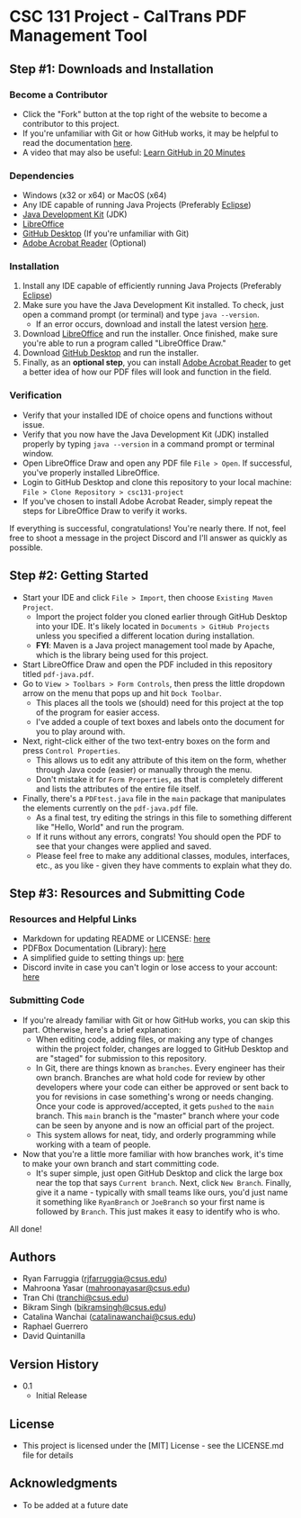 # CSC 131 Project - CalTrans PDF Management Tool

## Step #1: Downloads and Installation
### Become a Contributor
* Click the "Fork" button at the top right of the website to become a contributor to this project.
* If you're unfamiliar with Git or how GitHub works, it may be helpful to read the documentation [here](https://docs.github.com/en/get-started).
* A video that may also be useful: [Learn GitHub in 20 Minutes](https://www.youtube.com/watch?v=nhNq2kIvi9s)

### Dependencies
* Windows (x32 or x64) or MacOS (x64)
* Any IDE capable of running Java Projects (Preferably [Eclipse](https://www.eclipse.org/downloads/))
* [Java Development Kit](https://www.oracle.com/java/technologies/downloads/#jdk17-windows) (JDK)
* [LibreOffice](https://www.libreoffice.org/download/download)
* [GitHub Desktop](https://desktop.github.com/) (If you're unfamiliar with Git)
* [Adobe Acrobat Reader](https://get.adobe.com/reader/) (Optional)

### Installation
1. Install any IDE capable of efficiently running Java Projects (Preferably [Eclipse](https://www.eclipse.org/downloads/))
2. Make sure you have the Java Development Kit installed. To check, just open a command prompt (or terminal) and type `java --version`.
    - If an error occurs, download and install the latest version [here](https://www.oracle.com/java/technologies/downloads/#jdk17-windows).
3. Download [LibreOffice](https://www.libreoffice.org/download/download) and run the installer. Once finished, make sure you're able to run a program called "LibreOffice Draw."
4. Download [GitHub Desktop](https://desktop.github.com/) and run the installer.
5. Finally, as an **optional step**, you can install [Adobe Acrobat Reader](https://get.adobe.com/reader/) to get a better idea of how our PDF files will look and function in the field.

### Verification
* Verify that your installed IDE of choice opens and functions without issue.
* Verify that you now have the Java Development Kit (JDK) installed properly by typing `java --version` in a command prompt or terminal window.
* Open LibreOffice Draw and open any PDF file `File > Open`. If successful, you've properly installed LibreOffice.
* Login to GitHub Desktop and clone this repository to your local machine: `File > Clone Repository > csc131-project`
* If you've chosen to install Adobe Acrobat Reader, simply repeat the steps for LibreOffice Draw to verify it works.

If everything is successful, congratulations! You're nearly there. If not, feel free to shoot a message in the project Discord and I'll answer as quickly as possible.

## Step #2: Getting Started
* Start your IDE and click `File > Import`, then choose `Existing Maven Project`.
    - Import the project folder you cloned earlier through GitHub Desktop into your IDE. It's likely located in `Documents > GitHub Projects` unless you specified a different location during installation.
    - **FYI**: Maven is a Java project management tool made by Apache, which is the library being used for this project.
* Start LibreOffice Draw and open the PDF included in this repository titled `pdf-java.pdf`.
* Go to `View > Toolbars > Form Controls`, then press the little dropdown arrow on the menu that pops up and hit `Dock Toolbar`.
    - This places all the tools we (should) need for this project at the top of the program for easier access.
    - I've added a couple of text boxes and labels onto the document for you to play around with.
* Next, right-click either of the two text-entry boxes on the form and press `Control Properties`.
    - This allows us to edit any attribute of this item on the form, whether through Java code (easier) or manually through the menu.
    - Don't mistake it for `Form Properties`, as that is completely different and lists the attributes of the entire file itself.
* Finally, there's a `PDFtest.java` file in the `main` package that manipulates the elements currently on the `pdf-java.pdf` file.
    - As a final test, try editing the strings in this file to something different like "Hello, World" and run the program.
    - If it runs without any errors, congrats! You should open the PDF to see that your changes were applied and saved.
    - Please feel free to make any additional classes, modules, interfaces, etc., as you like - given they have comments to explain what they do.

## Step #3: Resources and Submitting Code
### Resources and Helpful Links
* Markdown for updating README or LICENSE: [here](https://www.markdownguide.org/basic-syntax/)
* PDFBox Documentation (Library): [here](http://pdfbox.org)
* A simplified guide to setting things up: [here](https://dev.to/sandrogiacom/how-to-create-and-fill-out-your-own-pdf-form-with-java-87b)
* Discord invite in case you can't login or lose access to your account: [here](https://discord.gg/t2WvUKhHAA)

### Submitting Code
* If you're already familiar with Git or how GitHub works, you can skip this part. Otherwise, here's a brief explanation:
    - When editing code, adding files, or making any type of changes within the project folder, changes are logged to GitHub Desktop and are "staged" for submission to this repository.
    - In Git, there are things known as `branches`. Every engineer has their own branch. Branches are what hold code for review by other developers where your code can either be approved or sent back to you for revisions in case something's wrong or needs changing. Once your code is approved/accepted, it gets `pushed` to the `main` branch. This `main` branch is the "master" branch where your code can be seen by anyone and is now an official part of the project.
    - This system allows for neat, tidy, and orderly programming while working with a team of people.
* Now that you're a little more familiar with how branches work, it's time to make your own branch and start committing code.
    - It's super simple, just open GitHub Desktop and click the large box near the top that says `Current branch`. Next, click `New Branch`. Finally, give it a name - typically with small teams like ours, you'd just name it something like `RyanBranch` or `JoeBranch` so your first name is followed by `Branch`. This just makes it easy to identify who is who.
    
All done!

## Authors
* Ryan Farruggia (rjfarruggia@csus.edu)
* Mahroona Yasar (mahroonayasar@csus.edu)
* Tran Chi (tranchi@csus.edu)
* Bikram Singh (bikramsingh@csus.edu)
* Catalina Wanchai (catalinawanchai@csus.edu)
* Raphael Guerrero
* David Quintanilla

## Version History

* 0.1
    * Initial Release

## License

* This project is licensed under the [MIT] License - see the LICENSE.md file for details

## Acknowledgments

* To be added at a future date
